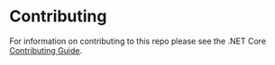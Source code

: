 # Contributing #

For information on contributing to this repo please see the .NET Core [Contributing Guide](https://github.com/dotnet/core-docs/blob/master/CONTRIBUTING.md).

